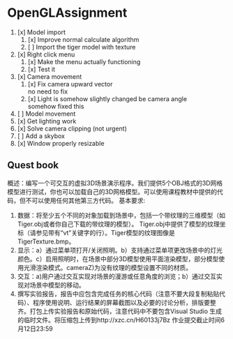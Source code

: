 # OpenGLAssignment

1. [x] Model import
   1. [x] Improve normal calculate algorithm
   2. [ ] Import the tiger model with texture
2. [x] Right click menu
   1. [x] Make the menu actually functioning  
   2. [x] Test it 
3. [x] Camera movement  
   1. [x] Fix camera upward vector  
      no need to fix
   2. [x] Light is somehow slightly changed be camera angle  
      somehow fixed this
4. [ ] Model movement
5. [x] Get lighting work  
6. [x] Solve camera clipping (not urgent)
7. [ ] Add a skybox
8. [x] Window properly resizable

## Quest book

概述：编写一个可交互的虚拟3D场景演示程序。我们提供5个OBJ格式的3D网格模型进行测试，你也可以加载自己的3D网格模型。可以使用课程教材中提供的代码，但不可以使用任何其他第三方代码。
基本要求:
1. 数据：将至少五个不同的对象加载到场景中，包括一个带纹理的三维模型（如Tiger.obj或者你自己下载的带纹理的模型）。 Tiger.obj中提供了模型的纹理坐标（请参见带有“vt”关键字的行）。Tiger模型的纹理图像是TigerTexture.bmp。
2. 显示：a）通过菜单项打开/关闭照明。b）支持通过菜单项更改场景中的灯光颜色。c）启用照明时，在场景中部分3D模型使用平面渲染模型，部分模型使用光滑渲染模式。cameraZ)为没有纹理的模型设置不同的材质。
3. 交互：a)用户通过交互实现对场景的漫游或任意角度的浏览；b）通过交互实现对场景中模型的移动。 
4. 撰写实验报告，报告中应包含完成任务的核心代码（注意不要大段复制粘贴代码）、程序使用说明、运行结果的屏幕截图以及必要的讨论分析，排版要整齐。打包上传实验报告和原始代码，注意代码中不要包含Visual Studio 生成的临时文件。将压缩包上传到http://xzc.cn/H60133j7Bz 作业提交截止时间6月12日23:59
